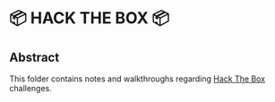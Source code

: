 # 📦 HACK THE BOX 📦 #

## Abstract
This folder contains notes and walkthroughs regarding <a href="https://www.hackthebox.com/" target="_blank">Hack The Box</a> challenges.

